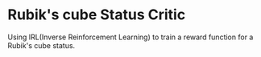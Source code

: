 # Rubik's cube Status Critic

Using IRL(Inverse Reinforcement Learning) to train a reward function for a Rubik's cube status.

##